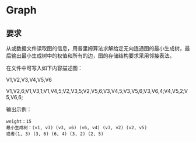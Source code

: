 # Graph
## 要求
从或数据文件读取图的信息，用普里姆算法求解给定无向连通图的最小生成树，最后输出最小生成树中的权值和所有的边，图的存储结构要求采用邻接表法。

在文件中可写入如下内容描述图：

V1,V2,V3,V4,V5,V6

V1,V2,6;V1,V3,1;V1,V4,5;V2,V3,5;V2,V5,6;V3,V4,5;V3,V5,6;V3,V6,4;V4,V5,2;V5,V6,6;

输出示例：

```
weight：15
最小生成树：(v1, v3) (v3, v6) (v6, v4) (v3, v2) (v2, v5)
或者(1, 3) (3, 6) (6, 4) (3, 2) (2, 5)
```
